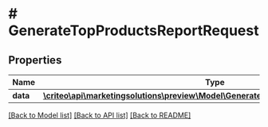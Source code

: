 # # GenerateTopProductsReportRequest

## Properties

Name | Type | Description | Notes
------------ | ------------- | ------------- | -------------
**data** | [**\criteo\api\marketingsolutions\preview\Model\GenerateTopProductsReportRequestData**](GenerateTopProductsReportRequestData.md) |  |

[[Back to Model list]](../../README.md#models) [[Back to API list]](../../README.md#endpoints) [[Back to README]](../../README.md)
